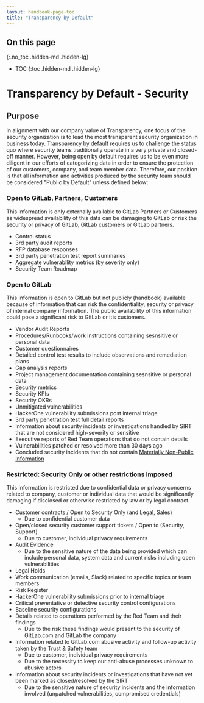 ```yaml
---
layout: handbook-page-toc
title: "Transparency by Default"
---
```


## On this page
{:.no_toc .hidden-md .hidden-lg}

- TOC
{:toc .hidden-md .hidden-lg}

# Transparency by Default - Security

## Purpose
In alignment with our company value of Transparency, one focus of the security organization is to lead the most transparent security organization in business today. Transparency by default requires us to challenge the status quo where security teams traditionally operate in a very private and closed-off manner. However, being open by default requires us to be even more diligent in our efforts of categorizing data in order to ensure the protection of our customers, company, and team member data. Therefore, our position is that all information and activities produced by the security team should be considered "Public by Default" unless defined below:

### Open to GitLab, Partners, Customers
This information is only externally available to GitLab Partners or Customers as widespread availability of this data can be damaging to GitLab or risk the security or privacy of GitLab, GitLab customers or GitLab partners.
- Control status 
- 3rd party audit reports 
- RFP database responses
- 3rd party penetration test report summaries
- Aggregate vulnerability metrics (by severity only)
- Security Team Roadmap


### Open to GitLab
This information is open to GitLab but not publicly (handbook) available because of information that can risk the confidentiality, security or privacy of internal company information.  The public availability of this information could pose a significant risk to GitLab or it’s customers.
- Vendor Audit Reports 
- Procedures/Runbooks/work instructions containing sesnsitive or personal data
- Customer questionnaires 
- Detailed control test results to include observations and remediation plans
- Gap analysis reports 
- Project management documentation containing sesnsitive or personal data
- Security metrics
- Security KPIs
- Security OKRs
- Unmitigated vulnerabilities
- HackerOne vulnerability submissions post internal triage
- 3rd party penetration test full detail reports
- Information about security incidents or investigations handled by SIRT that are not considered high-severity or sensitive
- Executive reports of Red Team operations that do not contain details
- Vulnerabilities patched or resolved more than 30 days ago
- Concluded security incidents that do not contain [Materially Non-Public Information](https://about.gitlab.com/handbook/product/product-safe-guidance/#materially-non-public-information)

### Restricted: Security Only or other restrictions imposed
This information is restricted due to confidential data or privacy concerns related to company, customer or individual data that would be significantly damaging if disclosed or otherwise restricted by law or by legal contract.
- Customer contracts / Open to Security Only (and Legal, Sales)
     - Due to confidential customer data
- Open/closed security customer support tickets / Open to (Security, Support)
     - Due to customer, individual privacy requirements
- Audit Evidence
     - Due to the sensitive nature of the data being provided which can include personal data, system data and current risks including open vulnerabilities
- Legal Holds
- Work communication (emails, Slack) related to specific topics or team members
- Risk Register 
- HackerOne vulnerability submissions prior to internal triage
- Critical preventative or detective security control configurations
- Baseline security configurations
- Details related to operations performed by the Red Team and their findings
     - Due to the risk these findings would present to the security of GitLab.com and GitLab the company
- Information related to GitLab.com abusive activity and follow-up activity taken by the Trust & Safety team
     - Due to customer, individual privacy requirements
     - Due to the necessity to keep our anti-abuse processes unknown to abusive actors
- Information about security incidents or investigations that have not yet been marked as closed/resolved by the SIRT
     - Due to the sensitive nature of security incidents and the information involved (unpatched vulnerabilities, compromised credentials)
